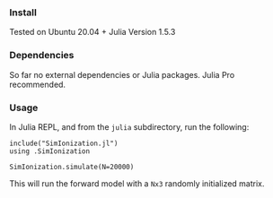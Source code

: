 ### Install

Tested on Ubuntu 20.04 + Julia Version 1.5.3

### Dependencies

So far no external dependencies or Julia packages. Julia Pro recommended.

### Usage

In Julia REPL, and from the `julia` subdirectory, run the following:

```
include("SimIonization.jl")
using .SimIonization

SimIonization.simulate(N=20000)
```
This will run the forward model with a `Nx3` randomly initialized matrix.
